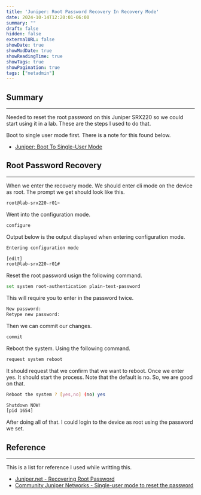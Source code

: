 ```yaml
---
title: 'Juniper: Root Password Recovery In Recovery Mode'
date: 2024-10-14T12:20:01-06:00
summary: ""
draft: false
hidden: false
externalURL: false
showDate: true
showModDate: true
showReadingTime: true
showTags: true
showPagination: true
tags: ["netadmin"]
---
```


## Summary
---

Needed to reset the root password on this Juniper SRX220 so we could start using
it in a lab. These are the steps I used to do that.

Boot to single user mode first. There is a note for this found below.

- [Juniper: Boot To Single-User Mode](/notes/juniper/boot-to-single-user-mode/)

## Root Password Recovery
---

When we enter the recovery mode. We should enter cli mode on the device as root.
The prompt we get should look like this.


```sh
root@lab-srx220-r01>
```

Went into the configuration mode.

```sh
configure
```

Output below is the output displayed when entering configuration mode.

```sh
Entering configuration mode

[edit]
root@lab-srx220-r01#
```

Reset the root password usign the following command.


```sh
set system root-authentication plain-text-password
```

This will require you to enter in the password twice.

```sh
New password:
Retype new password:
```

Then we can commit our changes.

```sh
commit
```

Reboot the system. Using the following command.

```sh
request system reboot
```

It should request that we confirm that we want to reboot. Once we enter yes. It
should start the process. Note that the default is no. So, we are good on that.

```sh
Reboot the system ? [yes,no] (no) yes

Shutdown NOW!
[pid 1654]
```

After doing all of that. I could login to the device as root using the password
we set.

## Reference
---

This is a list for reference I used while writting this.

- [Juniper.net - Recovering Root Password](https://www.juniper.net/documentation/us/en/software/junos/user-access/topics/topic-map/recovering-root-password.html)
- [Community Juniper Networks - Single-user mode to reset the password](https://community.juniper.net/discussion/single-user-mode-to-reset-the-password)
